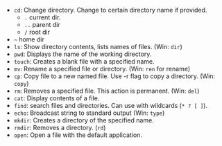 
- `cd`: Change directory. Change to certain directory name if provided. 
    - `.` current dir.
    - `..` parent dir 
    - `/` root dir
- `~` home dir
- `ls`: Show directory contents, lists names of files. (Win: `dir`)
- `pwd`: Displays the name of the working directory.
- `touch`: Creates a blank file with a specified name.
- `mv`: Rename a specified file or directory. (Win: `ren` for rename)
- `cp`: Copy file to a new named file. Use -r flag to copy a directory. (Win: `copy`)
- `rm`: Removes a specified file. This action is permanent. (Win: `del`)
- `cat`: Display contents of a file.
- `find`: search files and directories. Can use with wildcards (`* ? [ ]`).
- `echo`: Broadcast string to standard output (Win: `type`)
- `mkdir`: Creates a directory of the specified name.
- `rmdir`: Removes a directory. (`rd`)
- `open`: Open a file with the default application.